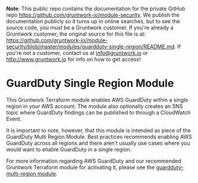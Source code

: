 **Note**: This public repo contains the documentation for the private GitHub repo <https://github.com/gruntwork-io/module-security>.
We publish the documentation publicly so it turns up in online searches, but to see the source code, you must be a Gruntwork customer.
If you're already a Gruntwork customer, the original source for this file is at: <https://github.com/gruntwork-io/module-security/blob/master/modules/guardduty-single-region/README.md>.
If you're not a customer, contact us at <info@gruntwork.io> or <http://www.gruntwork.io> for info on how to get access!

# GuardDuty Single Region Module

This Gruntwork Terraform module enables AWS GuardDuty within a single region
in your AWS account. The module also optionally creates an SNS topic where
GuardDuty findings can be published to through a CloudWatch Event.

It is important to note, however, that this module is intended as piece of the
GuardDuty Multi Region Module. Best practices recommends enabling AWS GuardDuty
across all regions and there aren't usually use cases where you would want to
enable GuardDuty in a single region.

For more information regarding AWS GuardDuty and our recommended Gruntwork Terraform
module for activating it, please see the [guardduty-multi-region module](../guardduty-multi-region).
